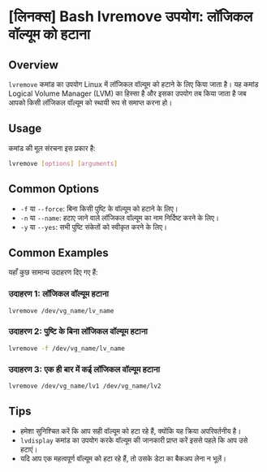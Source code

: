 # [लिनक्स] Bash lvremove उपयोग: लॉजिकल वॉल्यूम को हटाना

## Overview
`lvremove` कमांड का उपयोग Linux में लॉजिकल वॉल्यूम को हटाने के लिए किया जाता है। यह कमांड Logical Volume Manager (LVM) का हिस्सा है और इसका उपयोग तब किया जाता है जब आपको किसी लॉजिकल वॉल्यूम को स्थायी रूप से समाप्त करना हो।

## Usage
कमांड की मूल संरचना इस प्रकार है:
```bash
lvremove [options] [arguments]
```

## Common Options
- `-f` या `--force`: बिना किसी पुष्टि के वॉल्यूम को हटाने के लिए।
- `-n` या `--name`: हटाए जाने वाले लॉजिकल वॉल्यूम का नाम निर्दिष्ट करने के लिए।
- `-y` या `--yes`: सभी पुष्टि संकेतों को स्वीकृत करने के लिए।

## Common Examples
यहाँ कुछ सामान्य उदाहरण दिए गए हैं:

### उदाहरण 1: लॉजिकल वॉल्यूम हटाना
```bash
lvremove /dev/vg_name/lv_name
```

### उदाहरण 2: पुष्टि के बिना लॉजिकल वॉल्यूम हटाना
```bash
lvremove -f /dev/vg_name/lv_name
```

### उदाहरण 3: एक ही बार में कई लॉजिकल वॉल्यूम हटाना
```bash
lvremove /dev/vg_name/lv1 /dev/vg_name/lv2
```

## Tips
- हमेशा सुनिश्चित करें कि आप सही वॉल्यूम को हटा रहे हैं, क्योंकि यह क्रिया अपरिवर्तनीय है।
- `lvdisplay` कमांड का उपयोग करके वॉल्यूम की जानकारी प्राप्त करें इससे पहले कि आप उसे हटाएं।
- यदि आप एक महत्वपूर्ण वॉल्यूम को हटा रहे हैं, तो उसके डेटा का बैकअप लेना न भूलें।